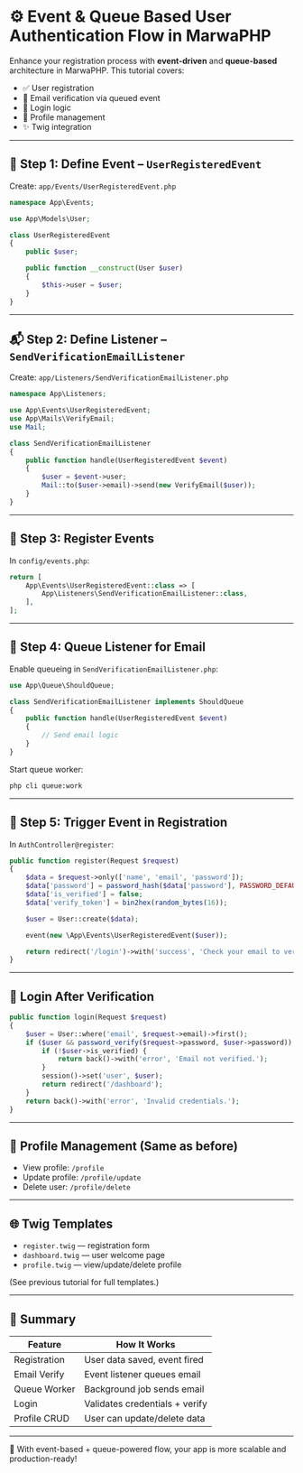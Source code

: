# ⚙️ Event & Queue Based User Authentication Flow in MarwaPHP

Enhance your registration process with **event-driven** and **queue-based** architecture in MarwaPHP. This tutorial covers:

- ✅ User registration
- 📩 Email verification via queued event
- 🔐 Login logic
- 🧾 Profile management
- ✨ Twig integration

---

## 🧱 Step 1: Define Event – `UserRegisteredEvent`

Create: `app/Events/UserRegisteredEvent.php`

```php
namespace App\Events;

use App\Models\User;

class UserRegisteredEvent
{
    public $user;

    public function __construct(User $user)
    {
        $this->user = $user;
    }
}
```

---

## 📬 Step 2: Define Listener – `SendVerificationEmailListener`

Create: `app/Listeners/SendVerificationEmailListener.php`

```php
namespace App\Listeners;

use App\Events\UserRegisteredEvent;
use App\Mails\VerifyEmail;
use Mail;

class SendVerificationEmailListener
{
    public function handle(UserRegisteredEvent $event)
    {
        $user = $event->user;
        Mail::to($user->email)->send(new VerifyEmail($user));
    }
}
```

---

## 📂 Step 3: Register Events

In `config/events.php`:

```php
return [
    App\Events\UserRegisteredEvent::class => [
        App\Listeners\SendVerificationEmailListener::class,
    ],
];
```

---

## 🧵 Step 4: Queue Listener for Email

Enable queueing in `SendVerificationEmailListener.php`:

```php
use App\Queue\ShouldQueue;

class SendVerificationEmailListener implements ShouldQueue
{
    public function handle(UserRegisteredEvent $event)
    {
        // Send email logic
    }
}
```

Start queue worker:

```bash
php cli queue:work
```

---

## 📝 Step 5: Trigger Event in Registration

In `AuthController@register`:

```php
public function register(Request $request)
{
    $data = $request->only(['name', 'email', 'password']);
    $data['password'] = password_hash($data['password'], PASSWORD_DEFAULT);
    $data['is_verified'] = false;
    $data['verify_token'] = bin2hex(random_bytes(16));

    $user = User::create($data);

    event(new \App\Events\UserRegisteredEvent($user));

    return redirect('/login')->with('success', 'Check your email to verify.');
}
```

---

## 🔐 Login After Verification

```php
public function login(Request $request)
{
    $user = User::where('email', $request->email)->first();
    if ($user && password_verify($request->password, $user->password)) {
        if (!$user->is_verified) {
            return back()->with('error', 'Email not verified.');
        }
        session()->set('user', $user);
        return redirect('/dashboard');
    }
    return back()->with('error', 'Invalid credentials.');
}
```

---

## 🧑 Profile Management (Same as before)

- View profile: `/profile`
- Update profile: `/profile/update`
- Delete user: `/profile/delete`

---

## 🌐 Twig Templates

- `register.twig` — registration form
- `dashboard.twig` — user welcome page
- `profile.twig` — view/update/delete profile

(See previous tutorial for full templates.)

---

## 🧠 Summary

| Feature       | How It Works                   |
|---------------|--------------------------------|
| Registration  | User data saved, event fired   |
| Email Verify  | Event listener queues email    |
| Queue Worker  | Background job sends email     |
| Login         | Validates credentials + verify |
| Profile CRUD  | User can update/delete data    |

---

🎉 With event-based + queue-powered flow, your app is more scalable and production-ready!

